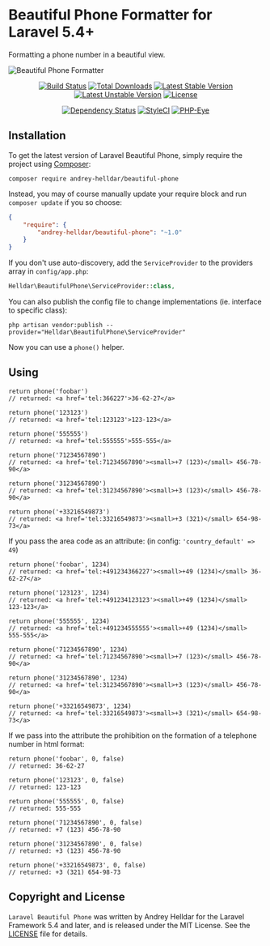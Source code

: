 # Beautiful Phone Formatter for Laravel 5.4+

Formatting a phone number in a beautiful view.

![Beautiful Phone Formatter](https://user-images.githubusercontent.com/10347617/38246961-35f485e2-374c-11e8-97b2-bead0bf4994c.png)

<p align="center">
<a href="https://travis-ci.org/andrey-helldar/beautiful-phone"><img src="https://travis-ci.org/andrey-helldar/beautiful-phone.svg?branch=master&style=flat-square" alt="Build Status" /></a>
<a href="https://packagist.org/packages/andrey-helldar/beautiful-phone"><img src="https://img.shields.io/packagist/dt/andrey-helldar/beautiful-phone.svg?style=flat-square" alt="Total Downloads" /></a>
<a href="https://packagist.org/packages/andrey-helldar/beautiful-phone"><img src="https://poser.pugx.org/andrey-helldar/beautiful-phone/v/stable?format=flat-square" alt="Latest Stable Version" /></a>
<a href="https://packagist.org/packages/andrey-helldar/beautiful-phone"><img src="https://poser.pugx.org/andrey-helldar/beautiful-phone/v/unstable?format=flat-square" alt="Latest Unstable Version" /></a>
<a href="https://github.com/andrey-helldar/beautiful-phone"><img src="https://poser.pugx.org/andrey-helldar/beautiful-phone/license?format=flat-square" alt="License" /></a>
</p>


<p align="center">
<a href="https://www.versioneye.com/php/andrey-helldar:beautiful-phone/dev-master"><img src="https://www.versioneye.com/php/andrey-helldar:beautiful-phone/dev-master/badge?style=flat-square" alt="Dependency Status" /></a>
<a href="https://styleci.io/repos/45746985"><img src="https://styleci.io/repos/75637284/shield" alt="StyleCI" /></a>
<a href="https://php-eye.com/package/andrey-helldar/beautiful-phone"><img src="https://php-eye.com/badge/andrey-helldar/beautiful-phone/tested.svg?style=flat" alt="PHP-Eye" /></a>
</p>


## Installation

To get the latest version of Laravel Beautiful Phone, simply require the project using [Composer](https://getcomposer.org):

```
composer require andrey-helldar/beautiful-phone
```

Instead, you may of course manually update your require block and run `composer update` if you so choose:

```json
{
    "require": {
        "andrey-helldar/beautiful-phone": "~1.0"
    }
}
```

If you don't use auto-discovery, add the `ServiceProvider` to the providers array in `config/app.php`:

```php
Helldar\BeautifulPhone\ServiceProvider::class,
```

You can also publish the config file to change implementations (ie. interface to specific class):

```
php artisan vendor:publish --provider="Helldar\BeautifulPhone\ServiceProvider"
```

Now you can use a `phone()` helper.


## Using

    return phone('foobar')
    // returned: <a href='tel:366227'>36-62-27</a>

    return phone('123123')
    // returned: <a href='tel:123123'>123-123</a>

    return phone('555555')
    // returned: <a href='tel:555555'>555-555</a>

    return phone('71234567890')
    // returned: <a href='tel:71234567890'><small>+7 (123)</small> 456-78-90</a>

    return phone('31234567890')
    // returned: <a href='tel:31234567890'><small>+3 (123)</small> 456-78-90</a>

    return phone('+33216549873')
    // returned: <a href='tel:33216549873'><small>+3 (321)</small> 654-98-73</a>
    
    
If you pass the area code as an attribute:
(in config: `'country_default' => 49`)

    return phone('foobar', 1234)
    // returned: <a href='tel:+491234366227'><small>+49 (1234)</small> 36-62-27</a>

    return phone('123123', 1234)
    // returned: <a href='tel:+491234123123'><small>+49 (1234)</small> 123-123</a>

    return phone('555555', 1234)
    // returned: <a href='tel:+491234555555'><small>+49 (1234)</small> 555-555</a>

    return phone('71234567890', 1234)
    // returned: <a href='tel:71234567890'><small>+7 (123)</small> 456-78-90</a>

    return phone('31234567890', 1234)
    // returned: <a href='tel:31234567890'><small>+3 (123)</small> 456-78-90</a>

    return phone('+33216549873', 1234)
    // returned: <a href='tel:33216549873'><small>+3 (321)</small> 654-98-73</a>

If we pass into the attribute the prohibition on the formation of a telephone number in html format:


    return phone('foobar', 0, false)
    // returned: 36-62-27

    return phone('123123', 0, false)
    // returned: 123-123

    return phone('555555', 0, false)
    // returned: 555-555

    return phone('71234567890', 0, false)
    // returned: +7 (123) 456-78-90

    return phone('31234567890', 0, false)
    // returned: +3 (123) 456-78-90

    return phone('+33216549873', 0, false)
    // returned: +3 (321) 654-98-73


## Copyright and License

`Laravel Beautiful Phone` was written by Andrey Helldar for the Laravel Framework 5.4 and later, and is released under the MIT License. See the [LICENSE](LICENSE) file for details.
